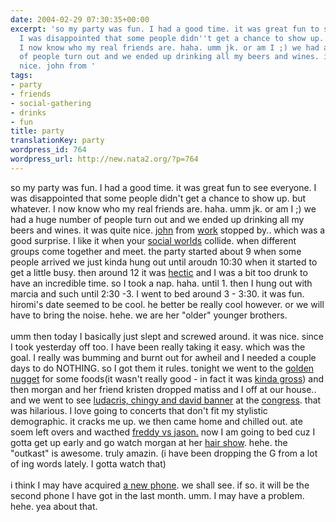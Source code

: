 ```yaml
---
date: 2004-02-29 07:30:35+00:00
excerpt: 'so my party was fun. I had a good time. it was great fun to see everyone.
  I was disappointed that some people didn''t get a chance to show up. but whatever.
  I now know who my real friends are. haha. umm jk. or am I ;) we had a huge number
  of people turn out and we ended up drinking all my beers and wines. it was quite
  nice. john from '
tags:
- party
- friends
- social-gathering
- drinks
- fun
title: party
translationKey: party
wordpress_id: 764
wordpress_url: http://new.nata2.org/?p=764
---
```


so my party was fun. I had a good time. it was great fun to see everyone. I was disappointed that some people didn't get a chance to show up. but whatever. I now know who my real friends are. haha. umm jk. or am I ;) we had a huge number of people turn out and we ended up drinking all my beers and wines. it was quite nice. <a href="http://johnwhitney.net">john</a> from <a href="http://www.worldbook.com">work</a> stopped by.. which was a good surprise. I like it when your <a href="http://www.stanford.edu/~mgorman/spring.gif">social worlds</a> collide. when different groups come together and meet. the party started about 9 when some people arrived we just kinda hung out until aroudn 10:30 when it started to get a little busy. then around 12 it was <a href="http://www.rediff.com/cricket/2001/jul/06bhisa.jpg">hectic</a> and I was a bit too drunk to have an incredible time. so I took a nap. haha. until 1. then I hung out with marcia and such until 2:30 -3. I went to bed around 3 - 3:30. it was fun. hiromi's date seemed to be cool. he better be really cool however. or we will have to bring the noise. hehe. we are her "older" younger brothers. <br/><br/>umm then today I basically just slept and screwed around. it was nice. since I took yesterday off too. I have been really taking it easy. which was the goal. I really was bumming and burnt out for awheil and I needed a couple days to do NOTHING. so I got them it rules. tonight we went to the <a href="http://centerstage.net/restaurants/golden-nugget-ravenswood.html">golden nugget</a> for some foods(it wasn't really good -  in fact it was <a href="http://www.nata2.info/?path=pictures%2Fmisc%2Fphone_camera%2Fphotolog&amp;img=1078019828-t610(2).jpg">kinda gross</a>) and then morgan and her friend kristen dropped matiss and I off at our house.. and we went to see <a href="http://www.nata2.info/?path=pictures%2Fmisc%2Fphone_camera%2Fphotolog&amp;img=1078023912-t610(2).jpg">ludacris, chingy and david banner</a> at the <a href="http://www.nata2.info/?path=pictures%2Fmisc%2Fphone_camera%2Fphotolog&amp;img=1078026937-t610(2).jpg">congress</a>. that was hilarious. I love going to concerts that don't fit my stylistic demographic. it cracks me up. we then came home and chilled out. ate soem left overs and wacthed <a href="http://www.freddyvsjason.com/?trailer">freddy vs jason.</a> now I am going to bed cuz I gotta get up early and go watch morgan at her <a href="http://isnow.com/">hair show</a>. hehe. the "outkast" is awesome. truly amazin. (i have been dropping the G from a  lot of ing words lately. I gotta watch that)
<br/><br/>i think I may have acquired <a href="http://nokia.com/nokia/0,,33210,00.html">a new phone</a>. we shall see. if so. it will be the second phone I have got in the last month. umm. I may have a problem. hehe. yea about that.